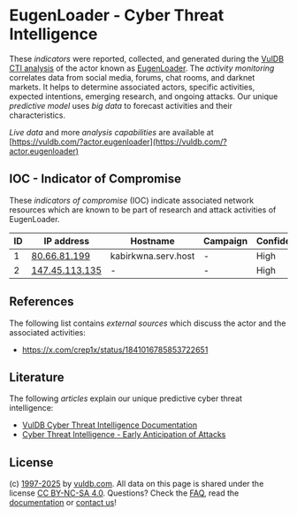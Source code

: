 # EugenLoader - Cyber Threat Intelligence

These _indicators_ were reported, collected, and generated during the [VulDB CTI analysis](https://vuldb.com/?kb.cti) of the actor known as [EugenLoader](https://vuldb.com/?actor.eugenloader). The _activity monitoring_ correlates data from social media, forums, chat rooms, and darknet markets. It helps to determine associated actors, specific activities, expected intentions, emerging research, and ongoing attacks. Our unique _predictive model_ uses _big data_ to forecast activities and their characteristics.

_Live data_ and more _analysis capabilities_ are available at [https://vuldb.com/?actor.eugenloader](https://vuldb.com/?actor.eugenloader)

## IOC - Indicator of Compromise

These _indicators of compromise_ (IOC) indicate associated network resources which are known to be part of research and attack activities of EugenLoader.

ID | IP address | Hostname | Campaign | Confidence
-- | ---------- | -------- | -------- | ----------
1 | [80.66.81.199](https://vuldb.com/?ip.80.66.81.199) | kabirkwna.serv.host | - | High
2 | [147.45.113.135](https://vuldb.com/?ip.147.45.113.135) | - | - | High

## References

The following list contains _external sources_ which discuss the actor and the associated activities:

* https://x.com/crep1x/status/1841016785853722651

## Literature

The following _articles_ explain our unique predictive cyber threat intelligence:

* [VulDB Cyber Threat Intelligence Documentation](https://vuldb.com/?kb.cti)
* [Cyber Threat Intelligence - Early Anticipation of Attacks](https://www.scip.ch/en/?labs.20201022)

## License

(c) [1997-2025](https://vuldb.com/?kb.changelog) by [vuldb.com](https://vuldb.com/?kb.about). All data on this page is shared under the license [CC BY-NC-SA 4.0](https://creativecommons.org/licenses/by-nc-sa/4.0/). Questions? Check the [FAQ](https://vuldb.com/?kb.faq), read the [documentation](https://vuldb.com/?kb) or [contact us](https://vuldb.com/?contact)!
